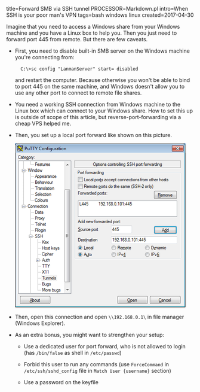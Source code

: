 title=Forward SMB via SSH tunnel
PROCESSOR=Markdown.pl
intro=When SSH is your poor man's VPN
tags=bash windows linux
created=2017-04-30

Imagine that you need to access a Windows share from your Windows machine and you have a Linux box to help you.
Then you just need to forward port 445 from remote. But there are few caveats.

* First, you need to disable built-in SMB server on the Windows machine you're connecting from:

		C:\>sc config "LanmanServer" start= disabled

	and restart the computer. Because otherwise you won't be able to bind to port 445 on the same machine,
	and Windows doesn't allow you to use any other port to connect to remote file shares.

* You need a working SSH connection from Windows machine to the Linux box which can connect to your Windows share.
	How to set this up is outside of scope of this article, but reverse-port-forwarding via a cheap VPS helped me.

* Then, you set up a local port forward like shown on this picture.

	![Picture showing how to add port forward to PuTTY](forward-smb-via-ssh-tunnel.png)

* Then, open this connection and open `\\192.168.0.1\` in file manager (Windows Explorer).

* As an extra bonus, you might want to strengthen your setup:

	* Use a dedicated user for port forward, who is not allowed to login (has `/bin/false` as shell in `/etc/passwd`)

	* Forbid this user to run any commands (use `ForceCommand` in `/etc/ssh/sshd_config` file in `Match User {username}` section)

	* Use a password on the keyfile
